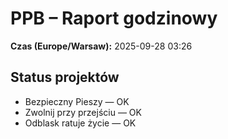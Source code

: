 # PPB – Raport godzinowy
**Czas (Europe/Warsaw):** 2025-09-28 03:26

## Status projektów
- Bezpieczny Pieszy — OK
- Zwolnij przy przejściu — OK
- Odblask ratuje życie — OK

